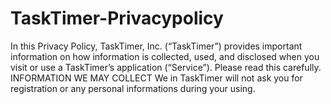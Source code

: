 # TaskTimer-Privacypolicy
In this Privacy Policy, TaskTimer, Inc. (“TaskTimer”) provides important information on how information is collected, used, and disclosed when you visit or use a TaskTimer’s application (“Service”). Please read this carefully.
INFORMATION WE MAY COLLECT
We in TaskTimer will not ask you for registration or any personal informations during your using.
